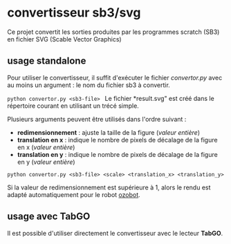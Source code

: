 # convertisseur sb3/svg

Ce projet convertit les sorties produites par les programmes scratch (SB3) en fichier SVG (Scable Vector Graphics)

## usage standalone
Pour utiliser le convertisseur, il suffit d'exécuter le fichier *convertor.py* avec au moins un argument : le nom du fichier sb3 à convertir.

``python convertor.py <sb3-file>
``
Le fichier *result.svg" est créé dans le répertoire courant en utilisant un trécé simple. 

Plusieurs arguments peuvent être utilisés dans l'ordre suivant : 
* **redimensionnement** : ajuste la taille de la figure (*valeur entière*) 
* **translation en x** : indique le nombre de pixels de décalage de la figure en x (*valeur entière*) 
* **translation en y** : indique le nombre de pixels de décalage de la figure en y (*valeur entière*) 
  
``python convertor.py <sb3-file> <scale> <translation_x> <translation_y>
``

Si la valeur de redimensionnement est supérieure à 1, alors le rendu est adapté automatiquement pour le robot [ozobot](https://ozobot.com).

## usage avec TabGO
Il est possible d'utiliser directement le convertisseur avec le lecteur **TabGO**.
